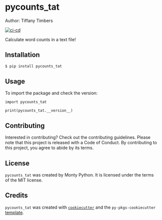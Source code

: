 # pycounts_tat

Author: Tiffany Timbers

[![ci-cd](https://github.com/ttimbers/pycounts_tat/actions/workflows/ci-cd.yml/badge.svg)](https://github.com/ttimbers/pycounts_tat/actions/workflows/ci-cd.yml)

Calculate word counts in a text file!

## Installation

```bash
$ pip install pycounts_tat
```

## Usage

To import the package and check the version:

```
import pycounts_tat

print(pycounts_tat.__version__)
```

## Contributing

Interested in contributing? Check out the contributing guidelines. Please note that this project is released with a Code of Conduct. By contributing to this project, you agree to abide by its terms.

## License

`pycounts_tat` was created by Monty Python. It is licensed under the terms of the MIT license.

## Credits

`pycounts_tat` was created with [`cookiecutter`](https://cookiecutter.readthedocs.io/en/latest/) and the `py-pkgs-cookiecutter` [template](https://github.com/py-pkgs/py-pkgs-cookiecutter).

